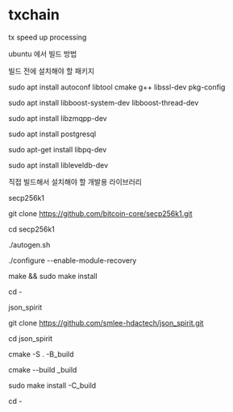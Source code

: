 # txchain
tx speed up processing

ubuntu 에서 빌드 방법

빌드 전에 설치해야 할 패키지

sudo apt install  autoconf libtool cmake g++ libssl-dev pkg-config

sudo apt install  libboost-system-dev libboost-thread-dev

sudo apt install libzmqpp-dev 

sudo apt install postgresql 

sudo apt-get install libpq-dev 

sudo apt install libleveldb-dev 


직접 빌드해서 설치해야 할 개발용 라이브러리


secp256k1

git clone https://github.com/bitcoin-core/secp256k1.git

cd secp256k1

./autogen.sh

./configure --enable-module-recovery

make && sudo make install

cd -



json_spirit

git clone https://github.com/smlee-hdactech/json_spirit.git

cd json_spirit

cmake -S . -B_build

cmake --build _build

sudo make install -C_build

cd -

